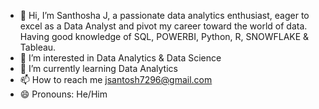 - 👋 Hi, I’m Santhosha J,
 a passionate data analytics enthusiast, eager to excel as a Data Analyst and pivot my career toward the world of data.
Having good knowledge of SQL, POWERBI, Python, R, SNOWFLAKE & Tableau.
- 👀 I’m interested in Data Analytics & Data Science
- 🌱 I’m currently learning Data Analytics
- 📫 How to reach me jsantosh7296@gmail.com
- 😄 Pronouns: He/Him

<!---
santoshj7/santoshj7 is a ✨ special ✨ repository because its `README.md` (this file) appears on your GitHub profile.
You can click the Preview link to take a look at your changes.
--->
